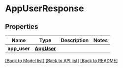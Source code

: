 # AppUserResponse

## Properties
Name | Type | Description | Notes
------------ | ------------- | ------------- | -------------
**app_user** | [**AppUser**](AppUser.md) |  | 

[[Back to Model list]](../README.md#documentation-for-models) [[Back to API list]](../README.md#documentation-for-api-endpoints) [[Back to README]](../README.md)


